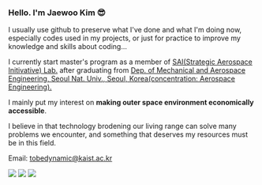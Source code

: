 ### Hello. I'm Jaewoo Kim 😎

I usually use github to preserve what I've done and what I'm doing now, especially codes used in my projects, or just for practice to improve my knowledge and skills about coding...

I currently start master's program as a member of [SAI(Strategic Aerospace Initivative) Lab.](http://sai.kaist.ac.kr/saihomepage/) after graduating from [Dep. of Mechanical and Aerospace Engineering, Seoul Nat. Univ., Seoul, Korea(concentration: Aerospace Engineering).](https://aerospace.snu.ac.kr/)

I mainly put my interest on **making outer space environment economically accessible**.

I believe in that technology brodening our living range can solve many problems we encounter, and something that deserves my resources must be in this field.

Email: tobedynamic@kaist.ac.kr

<img src="https://img.shields.io/badge/C-orange?style=flat-square"/> <img src="https://img.shields.io/badge/C++-red?style=flat-square"/> <img src="https://img.shields.io/badge/Python-blue?style=flat-square"/>
